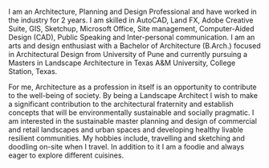 I am an Architecture, Planning and Design Professional and have worked in the industry for 2 years. I am skilled in AutoCAD, Land FX, Adobe Creative Suite, GIS, Sketchup, Microsoft Office, Site management, Computer-Aided Design (CAD), Public Speaking and Inter-personal communication. I am an arts and design enthusiast with a Bachelor of Architecture (B.Arch.) focused in Architectural Design from University of Pune and currently pursuing a Masters in Landscape Architecture in Texas A&M University, College Station, Texas.

For me, Architecture as a profession in itself is an opportunity to contribute to the well-being of society. By being a Landscape Architect I wish to make a significant contribution to the architectural fraternity and establish concepts that will be environmentally sustainable and socially pragmatic. I am interested in the sustainable master planning and design of commercial and retail landscapes and urban spaces and developing healthy livable resilient communities. My hobbies include, travelling and sketching and doodling on-site when I travel. In addition to it I am a foodie and always eager to explore different cuisines.
